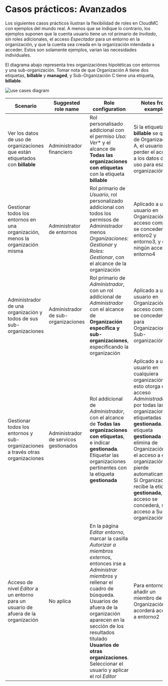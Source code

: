 # Casos prácticos: Avanzados

Los siguientes casos prácticos ilustran la flexibilidad de roles en CloudMC con ejemplos del mundo real.  A menos que se indique lo contrario, los ejemplos suponen que la cuenta usuario tiene un rol primario de *Invitado*, sin roles adicionales, el acceso *Espectador* para un entorno en la organización, y que la cuenta sea creada en la organización intendada a acceder.  Estos son solamente ejemplos, varian las necesidades individuales.

El diagrama abajo representa tres organizaciónes hipotéticas con entornos y una sub-organización.  Tomar nota de que Organización A tiene dos etiquetas, **billable** y **managed**, y Sub-Organización C tiene una etiqueta, **billable**.

![use cases diagram](use_cases-en.png)

| Scenario | Suggested role name | Role configuration | Notes from example |
| --- | --- | --- | --- |
| Ver los datos de uso de organizaciones que están etiquetados con **billable** | Administrador financiero | Rol personalisado addicional con el permiso *Uso: Ver** y el alcance de **Todas las organizaciones con etiquetas** con la etiqueta **billable** | Si la etiqueta **billable** se quita de Organización A, el usuario va a perder el acceso a los datos de uso para esa organización |
| Gestionar todos los entornos en una organización, menos la organización misma |  Administrator de entornos | Rol primario de *Usuario*, rol personalizado addicional con todos los permisos de Administrador menos *Organizaciones: Gestionar* y *Roles: Gestionar*, con el alcance de la organización | Aplicado a un usuario en Organización B, acceso completo se concederá a entoro2 y entorno3, y con ningún acceso a entorno4 |
| Administrador de una organización y todos de sus sub-organizaciones | Administrador de sub-organizaciones | Rol primario de *Administrador*, con un rol addicional de *Administrador* con el alcance de **Organización específica y sub-organizaciones**, especificando la organización | Aplicado a un usuario en Organización B, acceso completo se concederá para Organizacion B y Sub-organización C |
| Gestionar todos los entornos y sub-organizaciones a través otras organizaciones | Administrador de servicos gestionados | Rol addicional de *Administrador*, con el alcance de **Todas las organizaciones con etiquetas**, e indicar **gestionada**.  Etiquetar las organizaciones pertinentes con la etiqueta **gestionada** | Aplicado a un usuario en cualquiera organización, esto otorga el acceso *Administrador* por todas las organizaciones etiquetadas con **gestionada**.  Si la etiqueta **gestionada** se elimina de Organización A, el acceso a esta organización se pierde automaticamente.  Si Organización B recibe la etiqueta **gestionada**, el acceso se concederá, sin acceso a Sub-organización C |
| Acceso de nivel *Editor* a un entorno para un usuario de afuera de la organización | No aplica | En la página *Editar entorno*, marcar la casilla *Autorizar a miembros externos*, entonces irse a *Administrar miembros* y rellenar el cuadro de búsqueda.  Usuarios de afuera de la organización aparecen en la sección de los resultados titulado **Usuarios de otras organizaciones**.  Seleccionar el usuario y aplicar el rol *Editor* | Para entorno2, añadir un miembro de Organización A le acorderá acceso a entorno2 | 
